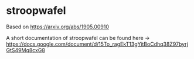 # stroopwafel
Based on https://arxiv.org/abs/1905.00910

A short documentation of stroopwafel can be found here -> https://docs.google.com/document/d/15To_ragEkT13gYitBoCdhq38Z97byrjGtS49Mq8cxG8
